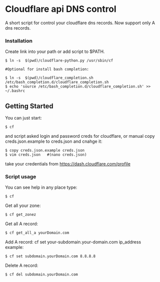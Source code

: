 # Cloudflare api DNS control

A short script for control your cloudflare dns records. 
Now support only A dns records.


### Installation

Create link into your path or add script to $PATH.

```
$ ln -s  $(pwd)/cloudflare-python.py /usr/sbin/cf

#Optional for install bash completion:

$ ln -s  $(pwd)/cloudflare_completion.sh /etc/bash_completion.d/cloudflare_completion.sh
$ echo 'source /etc/bash_completion.d/cloudflare_completion.sh' >> ~/.bashrc
```


## Getting Started

You can just start:
```
$ cf
``` 
and script asked login and password creds for cloudflare,
or manual copy creds.json.example to creds.json and cnahge it:
```
$ copy creds.json.example creds.json
$ vim creds.json   #(nano creds.json)
```
take your credentials from https://dash.cloudflare.com/profile


### Script usage

You can see help in any place type:
```
$ cf 
```
Get all your zone:
```
$ cf get_zonez
```
Get all A record:
```
$ cf get_all_a yourDomain.com
```
Add A record:
cf set your-subdomain.your-domain.com ip_address
example:
```
$ cf set subdomain.yourDomain.com 8.8.8.8
```
Delete A record:
```
$ cf del subdomain.yourDomain.com
```
